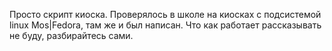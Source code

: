 Просто скрипт киоска. Проверялось в школе на киосках с подсистемой linux Mos|Fedora, там же и был написан. Что как работает рассказывать не буду, разбирайтесь сами.
